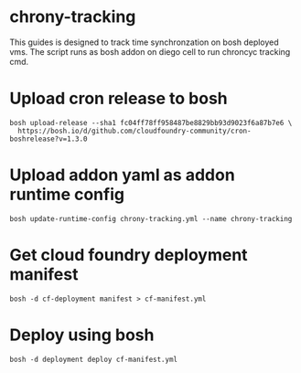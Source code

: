 # chrony-tracking
This guides is designed to track time synchronzation on bosh deployed vms.  The script runs as bosh addon on diego cell to run chroncyc tracking cmd.



# Upload cron release to bosh
```
bosh upload-release --sha1 fc04ff78ff958487be8829bb93d9023f6a87b7e6 \
  https://bosh.io/d/github.com/cloudfoundry-community/cron-boshrelease?v=1.3.0

```

# Upload addon yaml as addon runtime config

```
bosh update-runtime-config chrony-tracking.yml --name chrony-tracking

```
# Get cloud foundry deployment manifest
```
bosh -d cf-deployment manifest > cf-manifest.yml
```


# Deploy using bosh

```
bosh -d deployment deploy cf-manifest.yml

```
